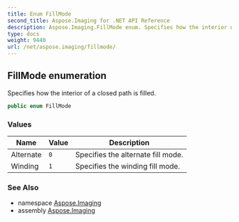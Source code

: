 ```yaml
---
title: Enum FillMode
second_title: Aspose.Imaging for .NET API Reference
description: Aspose.Imaging.FillMode enum. Specifies how the interior of a closed path is filled
type: docs
weight: 9440
url: /net/aspose.imaging/fillmode/
---
```

## FillMode enumeration

Specifies how the interior of a closed path is filled.

```csharp
public enum FillMode
```

### Values

| Name | Value | Description |
| --- | --- | --- |
| Alternate | `0` | Specifies the alternate fill mode. |
| Winding | `1` | Specifies the winding fill mode. |

### See Also

* namespace [Aspose.Imaging](../../aspose.imaging/)
* assembly [Aspose.Imaging](../../)



